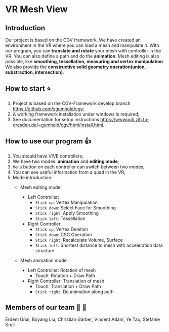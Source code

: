 # VR Mesh View

## Introduction
Our project is based on the CGV framework. We have created an environment in the VR where you can load a mesh and manipulate it. With our program, you can **translate and rotate** your mesh with controller in the VR. You can also define a path and do the **animation**. Mesh editing is also possible, like **smoothing, tessellation, measuring and vertex manipulation**. We also provide the **constructive solid geometry operation(union, substraction, intersection)**. 

## How to start :star:
1.  Project is based on the CGV-Framework develop branch <https://github.com/sgumhold/cgv>;
2.  A working framework installation under windows is required;
3.  See documentation for setup instructions <https://wwwpub.zih.tu-dresden.de/~gumhold/cgv/html/install.html>.

## How to use our program :+1:
1. You should have VIVE controllers;
2. We have two modes: **animation** and **editing mode**;
3. ```Menu``` button on each controller can switch between two modes;
4. You can see useful information from a quad in the VR;
5. Mode introduction:
	- Mesh editing mode:
		- Left Controller:
			- ```Stick up```: Vertex Manipulation
			- ```Stick down```: Select Face for Smoothing
			- ```Stick right```: Apply Smoothing 
			- ```Stick left```: Tessellation
		- Right Controller:
			- ```Stick up```: Vertex Deletion
			- ```Stick down```: CSG Operation
			- ```Stick right```: Recalculate Volume, Surface
			- ```Stick left```: Shortest distance to mesh with acceleration data structure
			
	- Mesh animation mode:
		- Left Controller: Rotation of mesh
			- Touch: Rotation + Draw Path
		- Right Controller: Translation of mesh
			- Touch: Translation + Draw Path
			- ```Stick right```: Do animation along path

## Members of our team :two_men_holding_hands: :two_women_holding_hands:
Erdem Ünal, Boyang Liu, Christian Gärber, Vincent Adam, Ye Tao, Stefanie Krell

